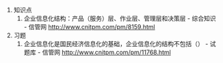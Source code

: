 1. 知识点
    1. 企业信息化结构：产品（服务）层、作业层、管理层和决策层 - 综合知识 - 信管网 http://www.cnitpm.com/pm/8159.html
2. 习题
    1. 企业信息化是国民经济信息化的基础，企业信息化的结构不包括（） - 试题库 - 信管网 http://www.cnitpm.com/pm/11768.html